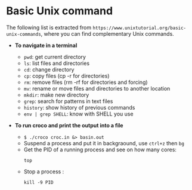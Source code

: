 # Basic Unix command

The following list is extracted from ```https://www.unixtutorial.org/basic-unix-commands```,
where you can find complementary Unix commands.

* **To navigate in a terminal**
  * ```pwd```: get current directory
  * ```ls```: list files and directories
  * ```cd```: change directory
  * ```cp```: copy files (cp -r for directories)
  * ```rm```: remove files (rm -rf for directories and forcing)
  * ```mv```: rename or move files and directories to another location
  * ```mkdir```: make new directory
  * ```grep```: search for patterns in text files
  * ```history```: show history of previous commands
  * ```env | grep SHELL```: know with SHELL you use

* **To run croco and print the output into a file**
  * ```$ ./croco croc.in &> basin.out```
  * Suspend a process and put it in backgraound, use ```ctrl+z``` then ```bg```
  * Get the PID of a running process and see on how many cores:
    ```
    top
    ```
  * Stop a process :
    ```
    kill -9 PID
    ```
